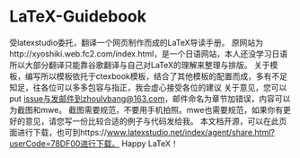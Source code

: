 # LaTeX-Guidebook
受latexstudio委托，翻译一个网页制作而成的LaTeX导读手册。
原网站为http://xyoshiki.web.fc2.com/index.html，是一个日语网站，本人还没学习日语所以大部分翻译只能靠谷歌翻译与自己对LaTeX的理解来整理与排版。
关于模板，编写所以模板依托于ctexbook模板，结合了其他模板的配置而成，多有不足知足，往各位可以多多包容与指正，我会虚心接受各位的建议
关于意见，您可以put issue与发邮件到zhoulvbang@163.com，邮件命名为章节加错误，内容可以为截图和mwe。
截图需要规范，不要用手机拍照。mwe也需要规范，如果你有更好的意见，请您写一份比较合适的例子与代码发给我。
本文档开源，可以在此页面进行下载，也可到https://www.latexstudio.net/index/agent/share.html?userCode=78DF00进行下载。
Happy LaTeX！
